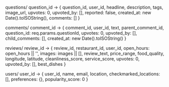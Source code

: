 questions/
question_id → {
question_id,
user_id,
headline,
description,
tags,
image_url,
upvotes: 0,
upvoted_by: [],
reported: false,
created_at: new Date().toISOString(),
comments: []
}

comments/
comment_id → {
comment_id,
user_id,
text,
parent_comment_id,
question_id: req.params.questionId,
upvotes: 0,
upvoted_by: [],
child_comments: [],
created_at: new Date().toISOString()
}

reviews/
review_id -> {
review_id,
restaurant_id,
user_id,
open_hours: open_hours || '',
images: images || [],
review_text,
price_range,
food_quality,
longitude,
latitude,
cleanliness_score,
service_score,
upvotes: 0,
upvoted_by: [],
best_dishes
}

users/
user_id -> {
user_id,
name,
email,
location,
checkmarked_locations: [],
preferences: {},
popularity_score: 0
}
